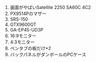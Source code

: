 1. 画面がやばいSatellite 2250 SA60C 4C2
2. PX9514Pのマザー
3. SRS-150
4. GTX9600GT
5. GA-EP45-UD3P
6. 16:9モニター
7. 4:3モニター
8. ペンタブの板だけ*2
9. バックパネルがダンボールのPCケース
